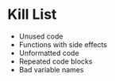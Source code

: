 Kill List
=========
* Unused code
* Functions with side effects
* Unformatted code
* Repeated code blocks
* Bad variable names    
